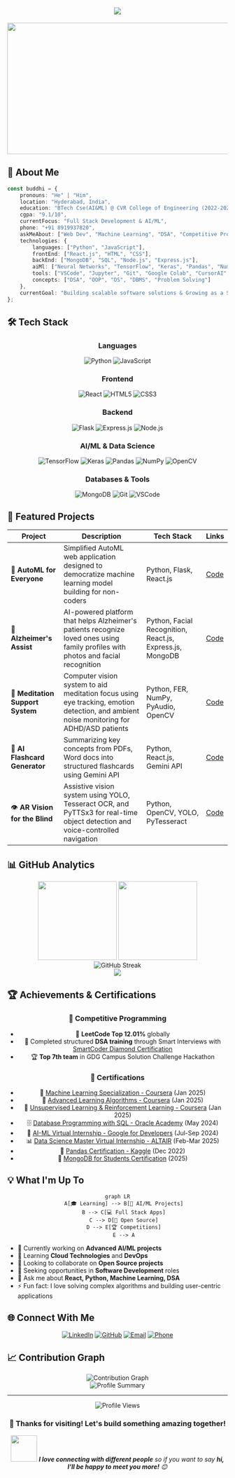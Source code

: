 <h1 align="center">
  <img src="https://readme-typing-svg.herokuapp.com/?lines=Hi+👋,+I'm+Buddhi+Vinay+Kumar;Full+Stack+Developer;AI/ML+Enthusiast;Competitive+Programmer;Always+learning+new+things&font=Fira%20Code&center=true&width=650&height=120&color=f75c7e&vCenter=true&size=22&pause=1000">
</h1>

<div align="center">
  <img src="https://media.giphy.com/media/dWesBcTLavkZuG35MI/giphy.gif" width="600" height="300"/>
</div>

## 🚀 About Me

```typescript
const buddhi = {
    pronouns: "He" | "Him",
    location: "Hyderabad, India",
    education: "BTech Cse(AI&ML) @ CVR College of Engineering (2022-2026)",
    cgpa: "9.1/10",
    currentFocus: "Full Stack Development & AI/ML",
    phone: "+91 8919937820",
    askMeAbout: ["Web Dev", "Machine Learning", "DSA", "Competitive Programming"],
    technologies: {
        languages: ["Python", "JavaScript"],
        frontEnd: ["React.js", "HTML", "CSS"],
        backEnd: ["MongoDB", "SQL", "Node.js", "Express.js"],
        aiMl: ["Neural Networks", "TensorFlow", "Keras", "Pandas", "NumPy", "OpenCV", "FER", "PyAudio"],
        tools: ["VSCode", "Jupyter", "Git", "Google Colab", "CursorAI", "YOLO", "PyTesseract"],
        concepts: ["DSA", "OOP", "OS", "DBMS", "Problem Solving"]
    },
    currentGoal: "Building scalable software solutions & Growing as a Software Development Engineer"
};
```

## 🛠️ Tech Stack

<div align="center">
  
### Languages
![Python](https://img.shields.io/badge/Python-3776AB?style=for-the-badge&logo=python&logoColor=white)
![JavaScript](https://img.shields.io/badge/JavaScript-F7DF1E?style=for-the-badge&logo=javascript&logoColor=black)

### Frontend
![React](https://img.shields.io/badge/React-20232A?style=for-the-badge&logo=react&logoColor=61DAFB)
![HTML5](https://img.shields.io/badge/HTML5-E34F26?style=for-the-badge&logo=html5&logoColor=white)
![CSS3](https://img.shields.io/badge/CSS3-1572B6?style=for-the-badge&logo=css3&logoColor=white)

### Backend
![Flask](https://img.shields.io/badge/Flask-000000?style=for-the-badge&logo=flask&logoColor=white)
![Express.js](https://img.shields.io/badge/Express.js-404D59?style=for-the-badge&logo=express&logoColor=white)
![Node.js](https://img.shields.io/badge/Node.js-43853D?style=for-the-badge&logo=node.js&logoColor=white)

### AI/ML & Data Science
![TensorFlow](https://img.shields.io/badge/TensorFlow-FF6F00?style=for-the-badge&logo=tensorflow&logoColor=white)
![Keras](https://img.shields.io/badge/Keras-D00000?style=for-the-badge&logo=keras&logoColor=white)
![Pandas](https://img.shields.io/badge/Pandas-150458?style=for-the-badge&logo=pandas&logoColor=white)
![NumPy](https://img.shields.io/badge/NumPy-013243?style=for-the-badge&logo=numpy&logoColor=white)
![OpenCV](https://img.shields.io/badge/OpenCV-27338e?style=for-the-badge&logo=OpenCV&logoColor=white)

### Databases & Tools
![MongoDB](https://img.shields.io/badge/MongoDB-4EA94B?style=for-the-badge&logo=mongodb&logoColor=white)
![Git](https://img.shields.io/badge/Git-F05032?style=for-the-badge&logo=git&logoColor=white)
![VSCode](https://img.shields.io/badge/VS_Code-007ACC?style=for-the-badge&logo=visual-studio-code&logoColor=white)

</div>

## 🚀 Featured Projects

<div align="center">

| Project | Description | Tech Stack | Links |
|---------|-------------|------------|--------|
| 🤖 **AutoML for Everyone** | Simplified AutoML web application designed to democratize machine learning model building for non-coders | Python, Flask, React.js | [Code](https://github.com/VinayKumarBuddhi/AutomatedML/tree/master) |
| 🧠 **Alzheimer's Assist** | AI-powered platform that helps Alzheimer's patients recognize loved ones using family profiles with photos and facial recognition | Python, Facial Recognition, React.js, Express.js, MongoDB | [Code](https://github.com/VinayKumarBuddhi/Alzheimers-sAssist) |
| 🧘 **Meditation Support System** | Computer vision system to aid meditation focus using eye tracking, emotion detection, and ambient noise monitoring for ADHD/ASD patients | Python, FER, NumPy, PyAudio, OpenCV | [Code](#) |
| 📝 **AI Flashcard Generator** | Summarizing key concepts from PDFs, Word docs into structured flashcards using Gemini API | Python, React.js, Gemini API | [Code](https://github.com/VinayKumarBuddhi/ai-generated-flash-cards) |
| 👁️ **AR Vision for the Blind** | Assistive vision system using YOLO, Tesseract OCR, and PyTTSx3 for real-time object detection and voice-controlled navigation | Python, OpenCV, YOLO, PyTesseract | [Code](https://github.com/VinayKumarBuddhi/project-vision) |

</div>

## 📊 GitHub Analytics

<div align="center">
  <img height="180em" src="https://github-readme-stats.vercel.app/api?username=VinayKumarBuddhi&show_icons=true&theme=radical&include_all_commits=true&count_private=true"/>
  <img height="180em" src="https://github-readme-stats.vercel.app/api/top-langs/?username=VinayKumarBuddhi&layout=compact&langs_count=8&theme=radical"/>
</div>

<div align="center">
  <img src="https://github-readme-streak-stats.herokuapp.com/?user=VinayKumarBuddhi&theme=radical" alt="GitHub Streak"/>
</div>

<div align="center">
  <img src="https://github-readme-activity-graph.vercel.app/graph?username=VinayKumarBuddhi&theme=redical&hide_border=true&hide_title=false&area=true&custom_title=Total%20contribution%20graph%20in%20all%20repo"/>
</div>

## 🏆 Achievements & Certifications

<div align="center">

### 🎯 Competitive Programming
- 🌟 **LeetCode Top 12.01%** globally
- 🚀 Completed structured **DSA training** through Smart Interviews with [SmartCoder Diamond Certification](https://smartinterviews.in/certificate/22da1207)
- 🏆 **Top 7th team** in GDG Campus Solution Challenge Hackathon

### 📜 Certifications
- 🤖 [Machine Learning Specialization - Coursera](https://drive.google.com/file/d/1-jcwuGOqq3IUwVg7VzGmgCshQF55y8YQ/view?usp=sharing) (Jan 2025)
- 🧠 [Advanced Learning Algorithms - Coursera](https://drive.google.com/file/d/1WbLty3Ol_RX3wRZxpKpmEWk9gLFHiIMQ/view?usp=sharing) (Jan 2025)
- 🔬 [Unsupervised Learning & Reinforcement Learning - Coursera](https://drive.google.com/file/d/1IjuVg2CXoMQyP75zRP405hGUPW0WqKyb/view?usp=sharing) (Jan 2025)
- 🗄️ [Database Programming with SQL - Oracle Academy](https://drive.google.com/file/d/1JJ9o0-iufGKPHwPZ8bYSH9wzWQCJdAnZ/view?usp=sharing) (May 2024)
- 🤖 [AI-ML Virtual Internship - Google for Developers](https://drive.google.com/file/d/10u8_yAdfd2D0xV-AtQHjgep7Bk6X5hA2/view?usp=sharing) (Jul-Sep 2024)
- 📊 [Data Science Master Virtual Internship - ALTAIR](https://drive.google.com/file/d/1sBd4UjtTGiZH_3YATV9T6foFzgOV5jCv/view?usp=sharing) (Feb-Mar 2025)
- 🐍 [Pandas Certification - Kaggle](https://drive.google.com/file/d/1BxXCusfJyukHMxscBB8EO4NiPm8fxPb5/view?usp=sharing) (Dec 2022)
- 🍃 [MongoDB for Students Certification](https://ti-user-certificates.s3.amazonaws.com/ae62dcd7-abdc-4e90-a570-83eccba49043/2fb4a221-7dd8-498e-b7c0-1b7406730788-vinay-kumar-buddhi-21efa6e1-6738-49c9-a4a2-58dd9b4c34e1-certificate.pdf) (2025)

</div>

## 💡 What I'm Up To

<div align="center">
  
```mermaid
graph LR
    A[🎓 Learning] --> B[🤖 AI/ML Projects]
    B --> C[💻 Full Stack Apps]
    C --> D[🚀 Open Source]
    D --> E[🏆 Competitions]
    E --> A
```

</div>

- 🔭 Currently working on **Advanced AI/ML projects**
- 🌱 Learning **Cloud Technologies** and **DevOps**
- 👯 Looking to collaborate on **Open Source projects**
- 🤔 Seeking opportunities in **Software Development** roles
- 💬 Ask me about **React, Python, Machine Learning, DSA**
- ⚡ Fun fact: I love solving complex algorithms and building user-centric applications

## 🌐 Connect With Me

<div align="center">

[![LinkedIn](https://img.shields.io/badge/LinkedIn-0077B5?style=for-the-badge&logo=linkedin&logoColor=white)](https://www.linkedin.com/in/vinay-kumar-buddhi-6a27872b0/)
[![GitHub](https://img.shields.io/badge/GitHub-100000?style=for-the-badge&logo=github&logoColor=white)](https://github.com/VinayKumarBuddhi)
[![Email](https://img.shields.io/badge/Email-D14836?style=for-the-badge&logo=gmail&logoColor=white)](mailto:vinaykumarbuddhi333@gmail.com)
[![Phone](https://img.shields.io/badge/Phone-25D366?style=for-the-badge&logo=whatsapp&logoColor=white)](tel:+918919937820)

</div>

## 📈 Contribution Graph

<div align="center">
  <img src="https://github-readme-activity-graph.vercel.app/graph?username=VinayKumarBuddhi&theme=radical&hide_border=true&hide_title=false&area=true&custom_title=Total%20contribution%20graph%20in%20all%20repo" alt="Contribution Graph"/>
</div>

<div align="center">
  <img src="https://github-profile-summary-cards.vercel.app/api/cards/profile-details?username=VinayKumarBuddhi&theme=radical" alt="Profile Summary"/>
</div>

---

<div align="center">
  <img src="https://komarev.com/ghpvc/?username=VinayKumarBuddhi&label=Profile%20views&color=0e75b6&style=flat" alt="Profile Views" />
  
  ### 💖 Thanks for visiting! Let's build something amazing together! 
  
  <img src="https://media.giphy.com/media/LnQjpWaON8nhr21vNW/giphy.gif" width="60"> <em><b>I love connecting with different people</b> so if you want to say <b>hi, I'll be happy to meet you more!</b> 😊</em>
</div>
